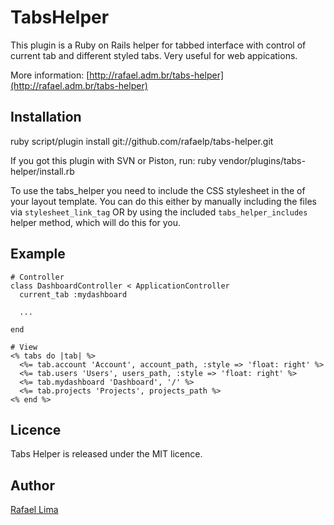 TabsHelper
============

This plugin is a Ruby on Rails helper for tabbed interface with control of current tab and different styled tabs.
Very useful for web appications.

More information: [http://rafael.adm.br/tabs-helper](http://rafael.adm.br/tabs-helper)

Installation
-------------

ruby script/plugin install git://github.com/rafaelp/tabs-helper.git

If you got this plugin with SVN or Piston, run: ruby vendor/plugins/tabs-helper/install.rb

To use the tabs_helper you need to include the CSS stylesheet in the <head> of your layout template.
You can do this either by manually including the files via `stylesheet_link_tag` OR by using the included `tabs_helper_includes` helper method, which will do this for you.

Example
--------

    # Controller
    class DashboardController < ApplicationController
      current_tab :mydashboard

      ...
      
    end

    # View
    <% tabs do |tab| %>
      <%= tab.account 'Account', account_path, :style => 'float: right' %>
      <%= tab.users 'Users', users_path, :style => 'float: right' %>
      <%= tab.mydashboard 'Dashboard', '/' %>
      <%= tab.projects 'Projects', projects_path %>
    <% end %>

Licence
--------

Tabs Helper is released under the MIT licence.

Author
-------

[Rafael Lima](http://rafael.adm.br)
